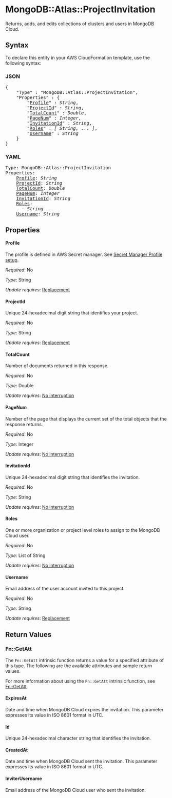 # MongoDB::Atlas::ProjectInvitation

Returns, adds, and edits collections of clusters and users in MongoDB Cloud.

## Syntax

To declare this entity in your AWS CloudFormation template, use the following syntax:

### JSON

<pre>
{
    "Type" : "MongoDB::Atlas::ProjectInvitation",
    "Properties" : {
        "<a href="#profile" title="Profile">Profile</a>" : <i>String</i>,
        "<a href="#projectid" title="ProjectId">ProjectId</a>" : <i>String</i>,
        "<a href="#totalcount" title="TotalCount">TotalCount</a>" : <i>Double</i>,
        "<a href="#pagenum" title="PageNum">PageNum</a>" : <i>Integer</i>,
        "<a href="#invitationid" title="InvitationId">InvitationId</a>" : <i>String</i>,
        "<a href="#roles" title="Roles">Roles</a>" : <i>[ String, ... ]</i>,
        "<a href="#username" title="Username">Username</a>" : <i>String</i>
    }
}
</pre>

### YAML

<pre>
Type: MongoDB::Atlas::ProjectInvitation
Properties:
    <a href="#profile" title="Profile">Profile</a>: <i>String</i>
    <a href="#projectid" title="ProjectId">ProjectId</a>: <i>String</i>
    <a href="#totalcount" title="TotalCount">TotalCount</a>: <i>Double</i>
    <a href="#pagenum" title="PageNum">PageNum</a>: <i>Integer</i>
    <a href="#invitationid" title="InvitationId">InvitationId</a>: <i>String</i>
    <a href="#roles" title="Roles">Roles</a>: <i>
      - String</i>
    <a href="#username" title="Username">Username</a>: <i>String</i>
</pre>

## Properties

#### Profile

The profile is defined in AWS Secret manager. See [Secret Manager Profile setup](../../../examples/profile-secret.yaml).

_Required_: No

_Type_: String

_Update requires_: [Replacement](https://docs.aws.amazon.com/AWSCloudFormation/latest/UserGuide/using-cfn-updating-stacks-update-behaviors.html#update-replacement)

#### ProjectId

Unique 24-hexadecimal digit string that identifies your project.

_Required_: No

_Type_: String

_Update requires_: [Replacement](https://docs.aws.amazon.com/AWSCloudFormation/latest/UserGuide/using-cfn-updating-stacks-update-behaviors.html#update-replacement)

#### TotalCount

Number of documents returned in this response.

_Required_: No

_Type_: Double

_Update requires_: [No interruption](https://docs.aws.amazon.com/AWSCloudFormation/latest/UserGuide/using-cfn-updating-stacks-update-behaviors.html#update-no-interrupt)

#### PageNum

Number of the page that displays the current set of the total objects that the response returns.

_Required_: No

_Type_: Integer

_Update requires_: [No interruption](https://docs.aws.amazon.com/AWSCloudFormation/latest/UserGuide/using-cfn-updating-stacks-update-behaviors.html#update-no-interrupt)

#### InvitationId

Unique 24-hexadecimal digit string that identifies the invitation.

_Required_: No

_Type_: String

_Update requires_: [No interruption](https://docs.aws.amazon.com/AWSCloudFormation/latest/UserGuide/using-cfn-updating-stacks-update-behaviors.html#update-no-interrupt)

#### Roles

One or more organization or project level roles to assign to the MongoDB Cloud user.

_Required_: No

_Type_: List of String

_Update requires_: [No interruption](https://docs.aws.amazon.com/AWSCloudFormation/latest/UserGuide/using-cfn-updating-stacks-update-behaviors.html#update-no-interrupt)

#### Username

Email address of the user account invited to this project.

_Required_: No

_Type_: String

_Update requires_: [Replacement](https://docs.aws.amazon.com/AWSCloudFormation/latest/UserGuide/using-cfn-updating-stacks-update-behaviors.html#update-replacement)

## Return Values

### Fn::GetAtt

The `Fn::GetAtt` intrinsic function returns a value for a specified attribute of this type. The following are the available attributes and sample return values.

For more information about using the `Fn::GetAtt` intrinsic function, see [Fn::GetAtt](https://docs.aws.amazon.com/AWSCloudFormation/latest/UserGuide/intrinsic-function-reference-getatt.html).

#### ExpiresAt

Date and time when MongoDB Cloud expires the invitation. This parameter expresses its value in ISO 8601 format in UTC.

#### Id

Unique 24-hexadecimal character string that identifies the invitation.

#### CreatedAt

Date and time when MongoDB Cloud sent the invitation. This parameter expresses its value in ISO 8601 format in UTC.

#### InviterUsername

Email address of the MongoDB Cloud user who sent the invitation.

